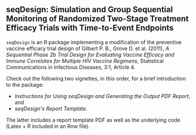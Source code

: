 ## seqDesign: Simulation and Group Sequential Monitoring of Randomized Two-Stage Treatment Efficacy Trials with Time-to-Event Endpoints
`seqDesign` is an R package implementing a modification of the preventive vaccine efficacy trial design of Gilbert P. B., Grove D. et al. (2011), *A Sequential Phase 2b Trial Design for Evaluating Vaccine Efficacy and Immune Correlates for Multiple HIV Vaccine Regimens*, Statistical Communications in Infectious Diseases, 3:1, Article 4.

Check out the following two vignettes, in this order, for a brief introduction to the package:
* *Instructions for Using seqDesign and Generating the Output PDF Report*, and
* *seqDesign's Report Template*.

The latter includes a report template PDF as well as the underlying code (Latex + R included in an Rnw file).
